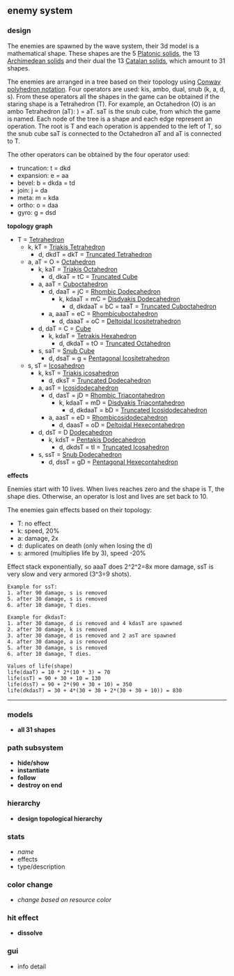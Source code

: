 ## enemy system

### design
The enemies are spawned by the wave system, their 3d model is a mathematical shape. These shapes are the 5 [Platonic solids](https://en.wikipedia.org/wiki/Platonic_solid), the 13 [Archimedean solids](https://en.wikipedia.org/wiki/Archimedean_solid) and their dual the 13 [Catalan solids](https://en.wikipedia.org/wiki/Catalan_solid), which amount to 31 shapes. <br>

The enemies are arranged in a tree based on their topology using [Conway polyhedron notation](https://en.wikipedia.org/wiki/Conway_polyhedron_notation). Four operators are used: kis, ambo, dual, snub (k, a, d, s). From these operators all the shapes in the game can be obtained if the staring shape is a Tetrahedron (T). For example, an Octahedron (O) is an ambo Tetrahedron (aT): ) = aT. saT is the snub cube, from which the game is named. Each node of the tree is a shape and each edge represent an operation. The root is T and each operation is appended to the left of T, so the snub cube saT is connected to the Octahedron aT and aT is connected to T. <br>

The other operators can be obtained by the four operator used:
- truncation: t = dkd
- expansion: e = aa
- bevel: b = dkda = td
- join: j = da
- meta: m = kda
- ortho: o = daa
- gyro: g = dsd

**topology graph**
- T = [Tetrahedron](https://en.wikipedia.org/wiki/Tetrahedron)
	- k, kT = [Triakis Tetrahedron](https://en.wikipedia.org/wiki/Triakis_tetrahedron)
		- d, dkdT = dkT = [Truncated Tetrahedron](https://en.wikipedia.org/wiki/Truncated_tetrahedron)
	- a, aT = O = [Octahedron](https://en.wikipedia.org/wiki/Octahedron)
		- k, kaT = [Triakis Octahedron](https://en.wikipedia.org/wiki/Triakis_octahedron)
			- d, dkaT = tC = [Truncated Cube](https://en.wikipedia.org/wiki/Truncated_cube)
		- a, aaT = [Cuboctahedron](https://en.wikipedia.org/wiki/Cuboctahedron)
			- d, daaT = jC = [Rhombic Dodecahedron](https://en.wikipedia.org/wiki/Rhombic_dodecahedron)
				- k, kdaaT = mC = [Disdyakis Dodecahedron](https://en.wikipedia.org/wiki/Disdyakis_dodecahedron)
					- d, dkdaaT = bC = taaT = [Truncated Cuboctahedron](https://en.wikipedia.org/wiki/Truncated_cuboctahedron)
			- a, aaaT = eC = [Rhombicuboctahedron](https://en.wikipedia.org/wiki/Rhombicuboctahedron)
				- d, daaaT = oC = [Deltoidal Icositetrahedron](https://en.wikipedia.org/wiki/Deltoidal_icositetrahedron)
		- d, daT = C = [Cube](https://en.wikipedia.org/wiki/Cube)
			- k, kdaT = [Tetrakis Hexahedron](https://en.wikipedia.org/wiki/Tetrakis_hexahedron)
				- d, dkdaT = tO = [Truncated Octahedron](https://en.wikipedia.org/wiki/Truncated_octahedron)
		- s, saT = [Snub Cube](https://en.wikipedia.org/wiki/Snub_cube)
			- d, dsaT = g = [Pentagonal Icositetrahedron](https://en.wikipedia.org/wiki/Pentagonal_icositetrahedron)
	- s, sT = [Icosahedron](https://en.wikipedia.org/wiki/Icosahedron)
		- k, ksT = [Triakis icosahedron](https://en.wikipedia.org/wiki/Triakis_icosahedron)
			- d, dksT = [Truncated Dodecahedron](https://en.wikipedia.org/wiki/Truncated_dodecahedron)
		- a, asT = [Icosidodecahedron](https://en.wikipedia.org/wiki/Icosidodecahedron)
			- d, dasT = jD = [Rhombic Triacontahedron](https://en.wikipedia.org/wiki/Rhombic_triacontahedron)
				- k, kdaaT = mD = [Disdyakis Triacontahedron](https://en.wikipedia.org/wiki/Disdyakis_triacontahedron)
					- d, dkdaaT = bD = [Truncated Icosidodecahedron](https://en.wikipedia.org/wiki/Truncated_icosidodecahedron)
			- a, aasT = eD = [Rhombicosidodecahedron](https://en.wikipedia.org/wiki/Rhombicosidodecahedron)
				- d, daasT = oD = [Deltoidal Hexecontahedron](https://en.wikipedia.org/wiki/Deltoidal_hexecontahedron)
		- d, dsT = D [Dodecahedron](https://en.wikipedia.org/wiki/Dodecahedron)
			- k, kdsT = [Pentakis Dodecahedron](https://en.wikipedia.org/wiki/Pentakis_dodecahedron)
				- d, dkdsT = tI = [Truncated Icosahedron](https://en.wikipedia.org/wiki/Truncated_icosahedron)
		- s, ssT = [Snub Dodecahedron](https://en.wikipedia.org/wiki/Snub_dodecahedron)
			- d, dssT = gD = [Pentagonal Hexecontahedron](https://en.wikipedia.org/wiki/Pentagonal_hexecontahedron)

**effects**

Enemies start with 10 lives. When lives reaches zero and the shape is T, the shape dies. Otherwise, an operator is lost and lives are set back to 10.

The enemies gain effects based on their topology:
- T: no effect
- k: speed, 20%
- a: damage, 2x
- d: duplicates on death (only when losing the d)
- s: armored (multiplies life by 3), speed -20%

Effect stack exponentially, so aaaT does 2^2^2=8x more damage, ssT is very slow and very armored (3^3=9 shots).

```
Example for ssT: 
1. after 90 damage, s is removed
5. after 30 damage, s is removed
6. after 10 damage, T dies.
```

```
Example for dkdasT:
1. after 30 damage, d is removed and 4 kdasT are spawned
2. after 30 damage, k is removed
3. after 30 damage, d is removed and 2 asT are spawned
4. after 30 damage, a is removed
5. after 30 damage, s is removed
6. after 10 damage, T dies.
```

```
Values of life(shape)
life(daaT) = 10 * 2*(10 * 3) = 70
life(ssT) = 90 + 30 + 10 = 130
life(dssT) = 90 + 2*(90 + 30 + 10) = 350
life(dkdasT) = 30 + 4*(30 + 30 + 2*(30 + 30 + 10)) = 830
```

---

### models
- **all 31 shapes**

### path subsystem
- **hide/show**
- **instantiate**
- **follow**
- **destroy on end**

### hierarchy
- **design topological hierarchy**

### stats
- _name_
- effects
- type/description

### color change
- _change based on resource color_

### hit effect
- **dissolve**

### gui
- info detail
